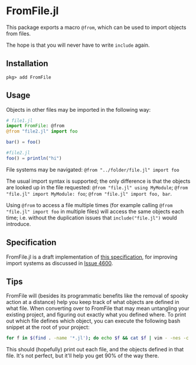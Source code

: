 # FromFile.jl

This package exports a macro `@from`, which can be used to import objects from files.

The hope is that you will never have to write `include` again.

## Installation
```
pkg> add FromFile
```

## Usage

Objects in other files may be imported in the following way:

```julia
# file1.jl
import FromFile: @from
@from "file2.jl" import foo

bar() = foo()

#file2.jl
foo() = println("hi")
```

File systems may be navigated: `@from "../folder/file.jl" import foo`

The usual import syntax is supported; the only difference is that the objects are looked up in the file requested: `@from "file.jl" using MyModule`; `@from "file.jl" import MyModule: foo`; `@from "file.jl" import foo, bar`.

Using `@from` to access a file multiple times (for example calling `@from "file.jl" import foo` in multiple files) will access the same objects each time; i.e. without the duplication issues that `include("file.jl")` would introduce.

## Specification

FromFile.jl is a draft implementation of [this specification](./SPECIFICATION.md), for improving import systems as discussed in [Issue 4600](https://github.com/JuliaLang/julia/issues/4600).

## Tips

FromFile will (besides its programmatic benefits like the removal of spooky action at a distance) help you keep track of what objects are defined in what file. When converting over to FromFile that may mean untangling your existing project, and figuring out exactly what you defined where. To print out which file defines which object, you can execute the following bash snippet at the root of your project:
```bash
for f in $(find . -name '*.jl'); do echo $f && cat $f | vim - -nes -c '%s/#.*//ge' -c '%s/"""\_.\{-}"""//ge' -c '%v/^\S\+/d_' -c '%g/^\(end\|@from\|using\|export\|import\|include\|begin\|let\)\>/d_' -c '%g/.*/exe "norm >>"' -c ':%p' -c ':q!' | tail -n +2; done | less
```
This should (hopefully) print out each file, and the objects defined in that file. It's not perfect, but it'll help you get 90% of the way there.
